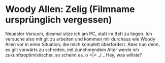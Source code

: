 # Woody Allen: Zelig (Filmname ursprünglich vergessen)
Neuester Versuch, diesmal sitze ich am PC, statt im Bett zu liegen.
Ich versuche also mit git zu arbeiten und kommen mir durchaus wie Woody Allen vor in einer Situation, die mich komplett überfordert.
Aber nun denn, es gilt vorwärts zu schreiten, mit zunehmendem Alter werde ich zukunftsoptimistischer, so scheint es.
  o
 <|>
_/ \_
Hey, was willste?